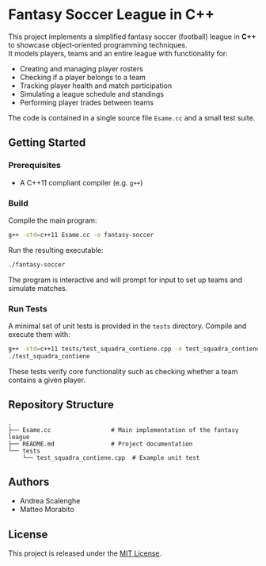 # Fantasy Soccer League in C++

This project implements a simplified fantasy soccer (football) league in **C++** to showcase object‑oriented programming techniques.  
It models players, teams and an entire league with functionality for:

- Creating and managing player rosters
- Checking if a player belongs to a team
- Tracking player health and match participation
- Simulating a league schedule and standings
- Performing player trades between teams

The code is contained in a single source file `Esame.cc` and a small test suite.

## Getting Started

### Prerequisites
- A C++11 compliant compiler (e.g. `g++`)

### Build
Compile the main program:
```bash
g++ -std=c++11 Esame.cc -o fantasy-soccer
```
Run the resulting executable:
```bash
./fantasy-soccer
```
The program is interactive and will prompt for input to set up teams and simulate matches.

### Run Tests
A minimal set of unit tests is provided in the `tests` directory. Compile and execute them with:
```bash
g++ -std=c++11 tests/test_squadra_contiene.cpp -o test_squadra_contiene
./test_squadra_contiene
```
These tests verify core functionality such as checking whether a team contains a given player.

## Repository Structure
```
.
├── Esame.cc                 # Main implementation of the fantasy league
├── README.md                # Project documentation
└── tests
    └── test_squadra_contiene.cpp  # Example unit test
```

## Authors
- Andrea Scalenghe
- Matteo Morabito

## License
This project is released under the [MIT License](https://opensource.org/licenses/MIT).
